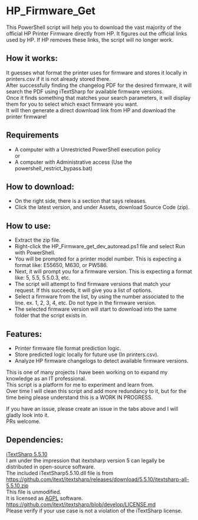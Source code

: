 # HP_Firmware_Get

This PowerShell script will help you to download the vast majority of the official HP Printer Firmware directly from HP. 
It figures out the official links used by HP. If HP removes these links, the script will no longer work.

## How it works:
It guesses what format the printer uses for firmware and stores it locally in printers.csv if it is not already stored there.  
After successfully finding the changelog PDF for the desired firmware, it will search the PDF using iTextSharp for available firmware versions.  
Once it finds something that matches your search parameters, it will display them for you to select which exact firmware you want.  
It will then generate a direct download link from HP and download the printer firmware!  

## Requirements
- A computer with a Unrestricted PowerShell execution policy  
or  
- A computer with Administrative access (Use the powershell_restrict_bypass.bat)

## How to download:
- On the right side, there is a section that says releases.
- Click the latest version, and under Assets, download Source Code (zip).

## How to use:
- Extract the zip file.
- Right-click the HP_Firmware_get_dev_autoread.ps1 file and select Run with PowerShell.
- You will be prompted for a printer model number.
  This is expecting a format like: E55650, M630, or PW586.
- Next, it will prompt you for a firmware version.
  This is expecting a format like: 5, 5.5, 5.5.0.3, etc.
- The script will attempt to find firmware versions that match your request. If this succeeds, it will give you a list of options.
- Select a firmware from the list, by using the number associated to the line. ex. 1, 2, 3, 4, etc. Do not type in the firmware version.
- The selected firmware version will start to download into the same folder that the script exists in.


## Features:
- Printer firmware file format prediction logic.
- Store predicted logic locally for future use (In printers.csv).
- Analyze HP firmware changelogs to detect available firmware versions.


This is one of many projects I have been working on to expand my knowledge as an IT professional.  
This script is a platform for me to experiment and learn from.  
Over time I will clean this script and add more redundancy to it, but for the time being please understand this is a WORK IN PROGRESS.  

If you have an issue, please create an issue in the tabs above and I will gladly look into it.  
PRs welcome.  

## Dependencies:
[iTextSharp 5.5.10](https://github.com/itext/itextsharp/)  
      I am under the impression that itextsharp version 5 can legally be distributed in open-source software.  
      The included iTextSharp5.5.10.dll file is from https://github.com/itext/itextsharp/releases/download/5.5.10/itextsharp-all-5.5.10.zip  
      This file is unmodified.  
      It is licensed as [AGPL](https://www.gnu.org/licenses/#AGPL) software.  
      https://github.com/itext/itextsharp/blob/develop/LICENSE.md  
      Please verify if your use case is not a violation of the iTextSharp license.
